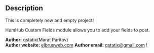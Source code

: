 ## Description


This is completely new and empty project! 

HumHub Custom Fields module allows you to add your fields to post.



__Author:__ qstatix(Marat Paritov)  
__Author website:__ [elbrusweb.com](http://elbrusweb.com/s/humhub-custom-fields/)
__Author email:__ qstatix@gmail.com
!
